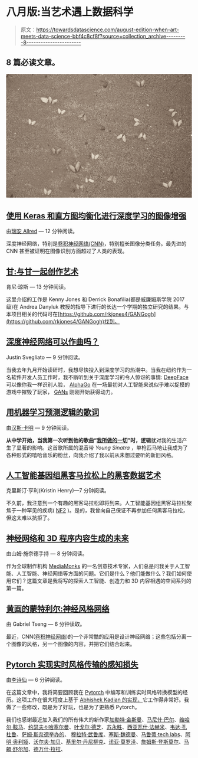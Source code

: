 # 八月版:当艺术遇上数据科学

> 原文：<https://towardsdatascience.com/august-edition-when-art-meets-data-science-bbf4c8cf8f?source=collection_archive---------8----------------------->

## 8 篇必读文章。

![](img/6b7c1ae4a02c03635ab74e138e28bc7b.png)

## [使用 Keras 和直方图均衡化进行深度学习的图像增强](https://medium.com/towards-data-science/image-augmentation-for-deep-learning-using-keras-and-histogram-equalization-9329f6ae5085)

由[瑞安 Allred](https://medium.com/u/7d8ea5e73263?source=post_page-----bbf4c8cf8f--------------------------------) — 12 分钟阅读。

深度神经网络，特别是[卷积神经网络(CNN)](https://en.wikipedia.org/wiki/Convolutional_neural_network)，特别擅长图像分类任务。最先进的 CNN 甚至被证明在图像识别方面超过了人类的表现。

## [甘:与甘一起创作艺术](https://medium.com/towards-data-science/gangogh-creating-art-with-gans-8d087d8f74a1)

肯尼·琼斯 — 13 分钟阅读。

这里介绍的工作是 Kenny Jones 和 Derrick Bonafilia(都是威廉姆斯学院 2017 级)在 Andrea Danyluk 教授的指导下进行的长达一个学期的独立研究的结果。与本项目相关的代码可在[https://github.com/rkjones4/GANGogh](https://github.com/rkjones4/GANGogh)找到。

## [深度神经网络可以作曲吗？](https://medium.com/towards-data-science/can-a-deep-neural-network-compose-music-f89b6ba4978d)

Justin Svegliato — 9 分钟阅读。

当我去年九月开始读研时，我想尽快投入到深度学习的热潮中。当我在纽约作为一名软件开发人员工作时，我不断听到关于深度学习的令人惊讶的事情: [DeepFace](http://www.cv-foundation.org/openaccess/content_cvpr_2014/papers/Taigman_DeepFace_Closing_the_2014_CVPR_paper.pdf) 可以像你我一样识别人脸， [AlphaGo](https://storage.googleapis.com/deepmind-media/alphago/AlphaGoNaturePaper.pdf) 在一场最初对人工智能来说似乎难以捉摸的游戏中摧毁了玩家， [GANs](http://papers.nips.cc/paper/5423-generative-adversarial-nets.pdf) 刚刚开始获得动力。

## [用机器学习预测逻辑的歌词](https://medium.com/towards-data-science/predicting-logics-lyrics-with-machine-learning-9e42aff63730)

由[汉斯·卡明](https://medium.com/u/6ab05a8a2a7c?source=post_page-----bbf4c8cf8f--------------------------------) — 9 分钟阅读。

**从中学开始，当我第一次听到他的歌曲“[我所做的一切](https://www.youtube.com/watch?v=eIGh4Nc1fAM)”时，逻辑**就对我的生活产生了显著的影响。这首歌所属的混音带 *Young Sinatra* ，单枪匹马地让我成为了各种形式的嘻哈音乐的粉丝，向我介绍了我以前从未想过要听的新旧风格。

## [人工智能基因组黑客马拉松上的黑客数据艺术](https://medium.com/towards-data-science/hacking-data-art-at-an-ai-genomic-hackathon-62e16efb49ce)

克里斯汀·亨利(Kristin Henry)—7 分钟阅读。

不久前，我注意到一个有趣的黑客马拉松即将到来。人工智能基因组黑客马拉松聚焦于一种罕见的疾病( [NF2](https://nfcenter.wustl.edu/what-is-nf/neurofibromatosis-type-2/) )。是的，我曾向自己保证不再参加任何黑客马拉松，但这太难以抗拒了。

## [神经网络和 3D 程序内容生成的未来](https://medium.com/towards-data-science/neural-networks-and-the-future-of-3d-procedural-content-generation-a2132487d44a)

由山姆·施奈德手持 — 8 分钟阅读。

作为全球制作机构 [MediaMonks](https://www.mediamonks.com/) 的一名创意技术专家，人们总是问我关于人工智能、人工智能、神经网络等方面的问题。它们是什么？他们能做什么？我们如何使用它们？这篇文章是我将写的探索人工智能、创造力和 3D 内容相遇的空间系列的第一篇。

## [黄画的蒙特利尔:神经风格网络](https://medium.com/towards-data-science/montreal-painted-by-huang-gongwang-neural-style-networks-ec1697b2ac54)

由 Gabriel Tseng — 6 分钟读取。

最近，CNN([卷积神经网络](https://www.wikiwand.com/en/Convolutional_neural_network))的一个非常酷的应用是设计神经网络；这些包括分离一个图像的风格，另一个图像的内容，并把它们结合起来。

## [Pytorch 实现实时风格传输的感知损失](https://medium.com/towards-data-science/pytorch-implementation-of-perceptual-losses-for-real-time-style-transfer-8d608e2e9902)

由[李诗仙](https://medium.com/u/a50580c33120?source=post_page-----bbf4c8cf8f--------------------------------) — 6 分钟阅读。

在这篇文章中，我将简要回顾我在 [Pytorch](http://pytorch.org/) 中编写和训练实时风格转换模型的经历。这项工作在很大程度上基于 [Abhishek Kadian 的实现，](https://github.com/abhiskk/fast-neural-style)它工作得非常好。我做了一些修改，既是为了好玩，也是为了更熟悉 Pytorch。

我们也感谢最近加入我们的所有伟大的新作家[加勒特·金斯曼](https://medium.com/u/73daa5556b4e?source=post_page-----bbf4c8cf8f--------------------------------)、[马尼什·巴尔](https://medium.com/u/b9403a459b9d?source=post_page-----bbf4c8cf8f--------------------------------)、[维哈尔·鞍马](https://medium.com/u/4ce24554e1d2?source=post_page-----bbf4c8cf8f--------------------------------)、[约瑟夫·t·哈塞尔曼](https://medium.com/u/1e1935a8d59f?source=post_page-----bbf4c8cf8f--------------------------------)、[叶戈尔·德芝](https://medium.com/u/f0c2ea82ce84?source=post_page-----bbf4c8cf8f--------------------------------)、[苏永胜](https://medium.com/u/b07b7f1fcc6d?source=post_page-----bbf4c8cf8f--------------------------------)、[西亚瓦什·法赫米](https://medium.com/u/6af9fdbf19ab?source=post_page-----bbf4c8cf8f--------------------------------)、[韦达·孔杜鲁](https://medium.com/u/209851a30a96?source=post_page-----bbf4c8cf8f--------------------------------)、[萨姆·斯奈德举办的](https://medium.com/u/edd59890e9c9?source=post_page-----bbf4c8cf8f--------------------------------)、 [](https://medium.com/u/6af9fdbf19ab?source=post_page-----bbf4c8cf8f--------------------------------) [穆拉特·武鲁库](https://medium.com/u/81cc048b8814?source=post_page-----bbf4c8cf8f--------------------------------)、[塞斯·魏德曼](https://medium.com/u/3e4c62db5817?source=post_page-----bbf4c8cf8f--------------------------------)、[马鲁蒂·tech labs](https://medium.com/u/a1db29d4fcb?source=post_page-----bbf4c8cf8f--------------------------------)、[阿明·奥利娅](https://medium.com/u/afce08dc84e6?source=post_page-----bbf4c8cf8f--------------------------------)、[沃尔夫·加贝](https://medium.com/u/66bab1f6efa2?source=post_page-----bbf4c8cf8f--------------------------------)、[基里尔·丹尼柳克](https://medium.com/u/157a4724b329?source=post_page-----bbf4c8cf8f--------------------------------)、[诺亚·莫罗泽](https://medium.com/u/187b19d04a29?source=post_page-----bbf4c8cf8f--------------------------------)、[詹姆斯·登斯莫尔](https://medium.com/u/6d06cd5d5310?source=post_page-----bbf4c8cf8f--------------------------------)、[马頔·舒尔加](https://medium.com/u/4a9eb88ab35?source=post_page-----bbf4c8cf8f--------------------------------)、[德万什·拉拉](https://medium.com/u/f9e8f036df32?source=post_page-----bbf4c8cf8f--------------------------------)、